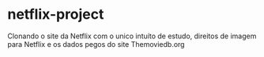 # netflix-project
Clonando o site da Netflix com o unico intuíto de estudo, direitos de imagem para Netflix e os dados pegos do site Themoviedb.org
